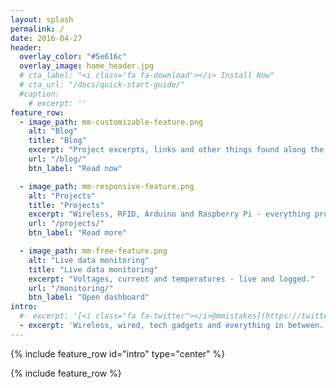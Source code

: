 ```yaml
---
layout: splash
permalink: /
date: 2016-04-27
header:
  overlay_color: "#5e616c"
  overlay_image: home_header.jpg
  # cta_label: "<i class='fa fa-download'></i> Install Now"
  # cta_url: "/docs/quick-start-guide/"
  #caption:
    # excerpt: ''
feature_row:
  - image_path: mm-customizable-feature.png
    alt: "Blog"
    title: "Blog"
    excerpt: "Project excerpts, links and other things found along the way."
    url: "/blog/"
    btn_label: "Read now"

  - image_path: mm-responsive-feature.png
    alt: "Projects"
    title: "Projects"
    excerpt: "Wireless, RFID, Arduino and Raspberry Pi - everything project!"
    url: "/projects/"
    btn_label: "Read more"

  - image_path: mm-free-feature.png
    alt: "Live data monitoring"
    title: "Live data monitoring"
    excerpt: "Voltages, current and temperatures - live and logged."
    url: "/monitoring/"
    btn_label: "Open dashboard"
intro:
  #- excerpt: '[<i class="fa fa-twitter"></i>@mmistakes](https://twitter.com/mmistakes){: .btn .btn--twitter}'
  - excerpt: 'Wireless, wired, tech gadgets and everything in between.'
---
```


{% include feature_row id="intro" type="center" %}

{% include feature_row %}
